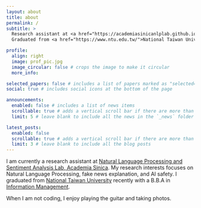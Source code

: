```yaml
---
layout: about
title: about
permalink: /
subtitle: >
  Research assistant at <a href="https://academiasinicanlplab.github.io">Natural Language Processing and Sentiment Analysis Lab, Academia Sinica</a>. 
  Graduated from <a href="https://www.ntu.edu.tw/">National Taiwan University</a>.

profile:
  align: right
  image: prof_pic.jpg
  image_circular: false # crops the image to make it circular
  more_info: 

selected_papers: false # includes a list of papers marked as "selected={true}"
social: true # includes social icons at the bottom of the page

announcements:
  enabled: false # includes a list of news items
  scrollable: true # adds a vertical scroll bar if there are more than 3 news items
  limit: 5 # leave blank to include all the news in the `_news` folder

latest_posts:
  enabled: false
  scrollable: true # adds a vertical scroll bar if there are more than 3 new posts items
  limit: 3 # leave blank to include all the blog posts
---
```


I am currently a research assistant at [Natural Language Processing and Sentiment Analysis Lab, Academia Sinica](https://academiasinicanlplab.github.io). My research interests focuses on Natural Language Processing, fake news explanation, and AI safety. I graduated from [National Taiwan University](https://www.ntu.edu.tw/) recently with a B.B.A in [Information Management](https://management.ntu.edu.tw/IM).

When I am not coding, I enjoy playing the guitar and taking photos.